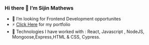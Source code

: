 ### Hi there 👋 I’m Sijin Mathews

 
- 🌱  I’m looking for Frontend Development opportunites
- ⚡   [Click Here](https://sijin-mathews.netlify.app/) for my portfolio
- 🔭  Technologies I have worked with : React, Javascript , NodeJS, Mongoose,Express,HTML & CSS, Cypress.




